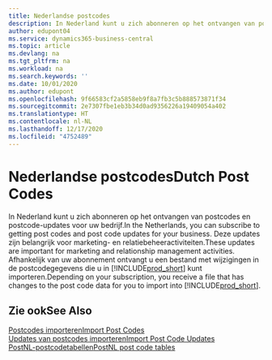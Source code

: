 ```yaml
---
title: Nederlandse postcodes
description: In Nederland kunt u zich abonneren op het ontvangen van postcodes en postcode-updates voor uw bedrijf. Deze updates zijn belangrijk voor marketing- en relatiebeheeractiviteiten.
author: edupont04
ms.service: dynamics365-business-central
ms.topic: article
ms.devlang: na
ms.tgt_pltfrm: na
ms.workload: na
ms.search.keywords: ''
ms.date: 10/01/2020
ms.author: edupont
ms.openlocfilehash: 9f66583cf2a5858eb9f8a7fb3c5b888573871f34
ms.sourcegitcommit: 2e7307fbe1eb3b34d0ad9356226a19409054a402
ms.translationtype: HT
ms.contentlocale: nl-NL
ms.lasthandoff: 12/17/2020
ms.locfileid: "4752489"
---
```

# <a name="dutch-post-codes"></a><span data-ttu-id="23aff-104">Nederlandse postcodes</span><span class="sxs-lookup"><span data-stu-id="23aff-104">Dutch Post Codes</span></span>

<span data-ttu-id="23aff-105">In Nederland kunt u zich abonneren op het ontvangen van postcodes en postcode-updates voor uw bedrijf.</span><span class="sxs-lookup"><span data-stu-id="23aff-105">In the Netherlands, you can subscribe to getting post codes and post code updates for your business.</span></span> <span data-ttu-id="23aff-106">Deze updates zijn belangrijk voor marketing- en relatiebeheeractiviteiten.</span><span class="sxs-lookup"><span data-stu-id="23aff-106">These updates are important for marketing and relationship management activities.</span></span> <span data-ttu-id="23aff-107">Afhankelijk van uw abonnement ontvangt u een bestand met wijzigingen in de postcodegegevens die u in [!INCLUDE[prod_short](../../includes/prod_short.md)] kunt importeren.</span><span class="sxs-lookup"><span data-stu-id="23aff-107">Depending on your subscription, you receive a file that has changes to the post code data for you to import into [!INCLUDE[prod_short](../../includes/prod_short.md)].</span></span>  

## <a name="see-also"></a><span data-ttu-id="23aff-108">Zie ook</span><span class="sxs-lookup"><span data-stu-id="23aff-108">See Also</span></span>

 [<span data-ttu-id="23aff-109">Postcodes importeren</span><span class="sxs-lookup"><span data-stu-id="23aff-109">Import Post Codes</span></span>](how-to-import-post-codes.md)  
 [<span data-ttu-id="23aff-110">Updates van postcodes importeren</span><span class="sxs-lookup"><span data-stu-id="23aff-110">Import Post Code Updates</span></span>](how-to-import-post-code-updates.md)  
 [<span data-ttu-id="23aff-111">PostNL-postcodetabellen</span><span class="sxs-lookup"><span data-stu-id="23aff-111">PostNL post code tables</span></span>](https://www.postnl.nl/zakelijke-oplossingen/procesoptimalisatie-met-dataoplossingen/postcodetabel/aanvragen)  
